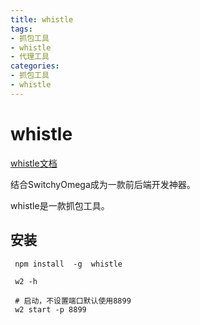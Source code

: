 ```yaml
---
title: whistle
tags: 
- 抓包工具
- whistle
- 代理工具
categories: 
- 抓包工具
- whistle
---
```




# whistle

[whistle文档](https://github.com/avwo/whistle/blob/master/README-zh_CN.md)

结合SwitchyOmega成为一款前后端开发神器。

whistle是一款抓包工具。

## 安装

```shell
 npm install  -g  whistle
 
 w2 -h
 
 # 启动，不设置端口默认使用8899
 w2 start -p 8899

```

